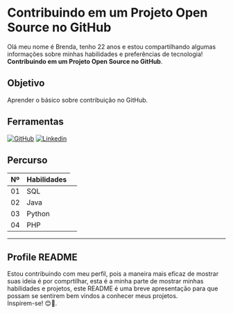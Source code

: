 <h1>
      Contribuindo em um Projeto Open Source no GitHub
</h1>

Olá meu nome é Brenda, tenho 22 anos e estou compartilhando algumas informações sobre minhas habilidades e preferências de tecnologia! **Contribuindo em um Projeto Open Source no GitHub**.

## Objetivo
Aprender o básico sobre contribuição no GitHub.

## Ferramentas
[![GitHub](https://img.shields.io/badge/GitHub-000?style=for-the-badge&logo=github&logoColor=30A3DC)](https://github.com/brendaluizaf)
[![Linkedin](https://img.shields.io/badge/Linkedin-000?style=for-the-badge&logo=Linkedin&logoColor=E94D5F)](https://www.linkedin.com/in/brenda-fernandes-a4aa98204/) 

## Percurso
<table>
  <thead>
    <tr align="left">
      <th>Nº</th>
      <th>Habilidades</th>
    </tr>
  </thead>
  <tbody align="left">
    <tr>
      <td>01</td>
      <td>SQL</td>
      <td align="center">
      </td>
    </tr>
    <tr>
      <td>02</td>
      <td>Java</td>
      <td align="center">
      </td>
    </tr>
    <tr>
      <td>03</td>
      <td>Python</td>
      <td align="center">
      </td>    
    </tr>
    <tr>
      <td>04</td>
      <td>PHP</td>
      <td align="center">
      </td>    
    </tr>
  </tbody>
  <tfoot></tfoot>
</table>

---
## Profile README
 Estou contribuindo com meu perfil, pois a maneira mais eficaz de mostrar suas ideia é por comprtilhar, esta é a minha parte de mostrar minhas habilidades e projetos, este README é uma breve apresentação para que possam se sentirem bem vindos a conhecer meus projetos. <br>
 Inspirem-se! 😊💙.

